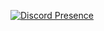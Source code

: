 [![Discord Presence](https://lanyard.cnrad.dev/api/933085217294516244
                            )](https://dxrkz.tk)
